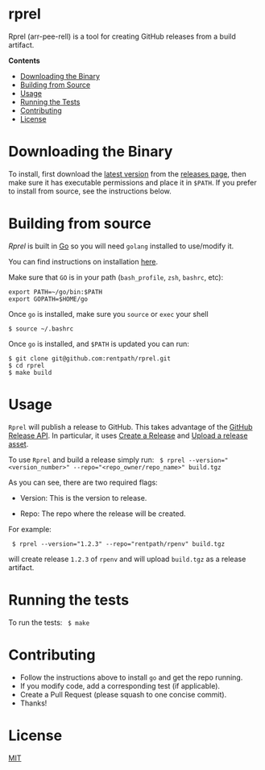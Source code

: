 # rprel
Rprel (arr-pee-rell) is a tool for creating GitHub releases from a build artifact.

**Contents**
- [Downloading the Binary](#downloading-the-binary)
- [Building from Source](#building-from-source)
- [Usage](#usage)
- [Running the Tests](#running-the-tests)
- [Contributing](#contributing)
- [License](#license)

# Downloading the Binary

To install, first download the [latest version](https://github.com/rentpath/rprel/releases/latest) from the [releases page](https://github.com/rentpath/rprel/releases), then make sure it has executable permissions and place it in `$PATH`. If you prefer
to install from source, see the instructions below.

# Building from source

*Rprel* is built in [Go](https://golang.org/) so you will need `golang`
installed to use/modify it.

You can find instructions on installation [here](https://golang.org/doc/install).

Make sure that `GO` is in your path (`bash_profile`, `zsh`, `bashrc`, etc):
```
export PATH=~/go/bin:$PATH
export GOPATH=$HOME/go
```
Once `go` is installed, make sure you `source` or `exec` your shell

```
$ source ~/.bashrc
```

Once `go` is installed, and `$PATH` is updated you can run:
```
$ git clone git@github.com:rentpath/rprel.git
$ cd rprel
$ make build
```

# Usage

`Rprel` will publish a release to GitHub. This takes advantage of the
[GitHub Release API](https://developer.github.com/v3/repos/releases/). In particular,
it uses [Create a Release](https://developer.github.com/v3/repos/releases/#create-a-release)
and [Upload a release asset](https://developer.github.com/v3/repos/releases/#upload-a-release-asset).

To use `Rprel` and build a release simply run:
` $ rprel --version="<version_number>" --repo="<repo_owner/repo_name>" build.tgz`

As you can see, there are two required flags:

- Version: This is the version to release.

- Repo: The repo where the release will be created.

For example:
```
 $ rprel --version="1.2.3" --repo="rentpath/rpenv" build.tgz
 ```
will create release `1.2.3` of `rpenv` and will upload `build.tgz` as a release artifact.


# Running the tests

To run the tests:
` $ make`

# Contributing

-  Follow the instructions above to install `go` and get the repo running.
-  If you modify code, add a corresponding test (if applicable).
-  Create a Pull Request (please squash to one concise commit).
-  Thanks!

# License

[MIT](https://github.com/rentpath/rprel/blob/master/LICENSE)
